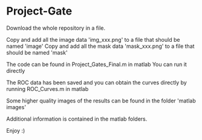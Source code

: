 # Project-Gate

Download the whole repository in a file.

Copy and add all the image data 'img_xxx.png' to a file that should be named 'image'
Copy and add all the mask data 'mask_xxx.png' to a file that should be named 'mask'

The code can be found in Project_Gates_Final.m in matlab
You can run it directly

The ROC data has been saved and you can obtain the curves directly by running ROC_Curves.m in matlab

Some higher quality images of the results can be found in the folder 'matlab images'

Additional information is contained in the matlab folders.

Enjoy :)
